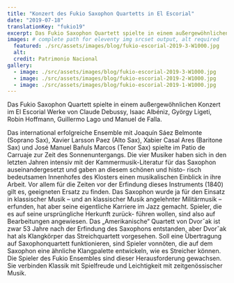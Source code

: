 ```yaml
---
title: "Konzert des Fukio Saxophon Quartetts in El Escorial"
date: "2019-07-18"
translationKey: "fukio19"
excerpt: Das Fukio Saxophon Quartett spielte in einem außergewöhnlichen Konzert im El Escorial Werke von Claude Debussy, Isaac Albéniz, György Ligeti, Robin Hoffmann, Guillermo Lago und Manuel de Falla.
images: # complete path for eleventy img srcset output, alt required
  featured: ./src/assets/images/blog/fukio-escorial-2019-3-W1000.jpg
  alt:
  credit: Patrimonio Nacional
gallery:
  - image: ./src/assets/images/blog/fukio-escorial-2019-3-W1000.jpg
  - image: ./src/assets/images/blog/fukio-escorial-2019-2-W1000.jpg
  - image: ./src/assets/images/blog/fukio-escorial-2019-1-W1000.jpg
---
```


Das Fukio Saxophon Quartett spielte in einem außergewöhnlichen Konzert im El Escorial Werke von Claude Debussy, Isaac Albéniz, György Ligeti, Robin Hoffmann, Guillermo Lago und Manuel de Falla.

Das international erfolgreiche Ensemble mit Joaquín Sáez Belmonte (Soprano Sax), Xavier Larsson Paez (Alto Sax), Xabier Casal Ares (Baritone Sax) und José Manuel Bañuls Marcos (Tenor Sax) spielte im Patio de Carruaje zur Zeit des Sonnenuntergangs. Die vier Musiker haben sich in den letzten Jahren intensiv mit der Kammermusik-Literatur für das Saxophon auseinandergesetzt und gaben an diesem schönen und histo- risch bedeutsamen Innenhofes des Klosters einen musikalischen Einblick in ihre Arbeit. Vor allem für die Zeiten vor der Erfindung dieses Instruments (1840) gilt es, geeigneten Ersatz zu finden. Das Saxophon wurde ja für den Einsatz in klassischer Musik – und an klassischer Musik angelehnter Militärmusik – erfunden, hat aber seine eigentliche Karriere im Jazz gemacht. Spieler, die es auf seine ursprüngliche Herkunft zurück- führen wollen, sind also auf Bearbeitungen angewiesen. Das „Amerikanische“ Quartett von Dvorˇak ist zwar 53 Jahre nach der Erfindung des Saxophons entstanden, aber Dvorˇak hat als Klangkörper das Streichquartett vorgesehen. Soll eine Übertragung auf Saxophonquartett funktionieren, sind Spieler vonnöten, die auf dem Saxophon eine ähnliche Klangpalette entwickeln, wie es Streicher können. Die Spieler des Fukio Ensembles sind dieser Herausforderung gewachsen. Sie verbinden Klassik mit Spielfreude und Leichtigkeit mit zeitgenössischer Musik.
